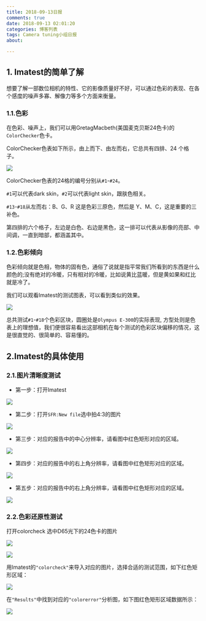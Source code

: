 ```yaml
---
title: 2018-09-13日报
comments: true
date: 2018-09-13 02:01:20
categories: 博客列表
tags: Camera tuning小组日报
about:

---
```

## 1. Imatest的简单了解

想要了解一部数位相机的特性、它的影像质量好不好，可以通过色彩的表现、在各个感度的噪声多寡、解像力等多个方面来衡量。

### 1.1.色彩

在色彩、噪声上，我们可以用GretagMacbeth(美国麦克贝斯24色卡)的`ColorChecker`色卡。

ColorChecker色表如下所示，由上而下、由左而右，它总共有四排、24 个格子。

![ ](https://www.cnblogs.com/images/cnblogs_com/cliy-10/1299108/o_6.png)

ColorChecker色表的24格的编号分别从`#1`-`#24`。

`#1`可以代表dark skin，`#2`可以代表light skin，跟肤色相关。

`#13`-`#18`从左而右：B、G、R 这是色彩三原色，然后是 Y、M、C，这是重要的三补色。

第四排的六个格子，左边是白色、右边是黑色，这一排可以代表从影像的亮部、中间调，一直到暗部，都涵盖其中。

### 1.2.色彩倾向

色彩倾向就是色相，物体的固有色，通俗了说就是指平常我们所看到的东西是什么颜色的;没有绝对的冷暖，只有相对的冷暖，比如说黄比蓝暖，但是黄如果和红比就是冷了。

我们可以观看Imatest的测试图表，可以看到类似的效果。

![ ](https://www.cnblogs.com/images/cnblogs_com/cliy-10/1299108/o_7.png)

总共测试`#1`-`#18`个色彩区块，圆圈处是`Olympus E-300`的实际表现, 方型处则是色表上的理想值，我们便很容易看出这部相机在每个测试的色彩区块偏移的情况，这是很直觉的、很简单的、容易懂的。

## 2.Imatest的具体使用

### 2.1.图片清晰度测试

* 第一步：打开Imatest

![ ](https://www.cnblogs.com/images/cnblogs_com/cliy-10/1299108/o_8.png)

* 第二步：打开`SFR:New file`选中拍4:3的图片

![ ](https://www.cnblogs.com/images/cnblogs_com/cliy-10/1299108/o_9.png)

* 第三步：对应的报告中的中心分辨率，请看图中红色矩形对应的区域。

![ ](https://www.cnblogs.com/images/cnblogs_com/cliy-10/1299108/o_10.png)

* 第四步：对应的报告中的右上角分辨率，请看图中红色矩形对应的区域。

![ ](https://www.cnblogs.com/images/cnblogs_com/cliy-10/1299108/o_11.png)

* 第五步：对应的报告中的右上角分辨率，请看图中红色矩形对应的区域。

![ ](https://www.cnblogs.com/images/cnblogs_com/cliy-10/1299108/o_12.png)

### 2.2.色彩还原性测试

打开colorcheck 选中D65光下的24色卡的图片

![ ](https://www.cnblogs.com/images/cnblogs_com/cliy-10/1299108/o_13.png)

![ ](https://www.cnblogs.com/images/cnblogs_com/cliy-10/1299108/o_14.png)

用Imatest的`"colorcheck"`来导入对应的图片，选择合适的测试范围，如下红色矩形区域：

![ ](https://www.cnblogs.com/images/cnblogs_com/cliy-10/1299108/o_15.png)

在`"Results"`中找到对应的`"colorerror"`分析图，如下图红色矩形区域数据所示：

![ ](https://www.cnblogs.com/images/cnblogs_com/cliy-10/1299108/o_16.png)